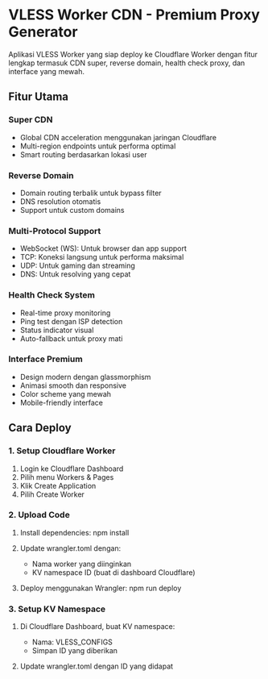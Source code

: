 # VLESS Worker CDN - Premium Proxy Generator

Aplikasi VLESS Worker yang siap deploy ke Cloudflare Worker dengan fitur lengkap termasuk CDN super, reverse domain, health check proxy, dan interface yang mewah.

## Fitur Utama

### Super CDN
- Global CDN acceleration menggunakan jaringan Cloudflare
- Multi-region endpoints untuk performa optimal
- Smart routing berdasarkan lokasi user

### Reverse Domain
- Domain routing terbalik untuk bypass filter
- DNS resolution otomatis
- Support untuk custom domains

### Multi-Protocol Support
- WebSocket (WS): Untuk browser dan app support
- TCP: Koneksi langsung untuk performa maksimal
- UDP: Untuk gaming dan streaming
- DNS: Untuk resolving yang cepat

### Health Check System
- Real-time proxy monitoring
- Ping test dengan ISP detection
- Status indicator visual
- Auto-fallback untuk proxy mati

### Interface Premium
- Design modern dengan glassmorphism
- Animasi smooth dan responsive
- Color scheme yang mewah
- Mobile-friendly interface

## Cara Deploy

### 1. Setup Cloudflare Worker

1. Login ke Cloudflare Dashboard
2. Pilih menu Workers & Pages
3. Klik Create Application
4. Pilih Create Worker

### 2. Upload Code

1. Install dependencies:
   npm install

2. Update wrangler.toml dengan:
   - Nama worker yang diinginkan
   - KV namespace ID (buat di dashboard Cloudflare)

3. Deploy menggunakan Wrangler:
   npm run deploy

### 3. Setup KV Namespace

1. Di Cloudflare Dashboard, buat KV namespace:
   - Nama: VLESS_CONFIGS
   - Simpan ID yang diberikan

2. Update wrangler.toml dengan ID yang didapat